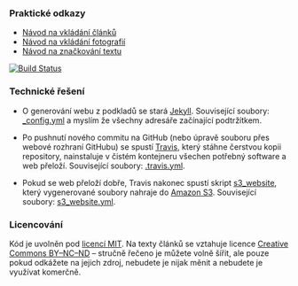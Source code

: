### Praktické odkazy

* [Návod na vkládání článků](https://github.com/Ohlasy/ohlasy/blob/master/vkladani-clanku.md)
* [Návod na vkládání fotografií](https://github.com/Ohlasy/ohlasy/blob/master/vkladani-fotografii.md)
* [Návod na značkování textu](https://github.com/Ohlasy/ohlasy/blob/master/markdown.md)

[![Build Status](https://travis-ci.org/Ohlasy/web.svg?branch=gh-pages)](https://travis-ci.org/Ohlasy/web)

### Technické řešení

* O generování webu z podkladů se stará [Jekyll](http://jekyllrb.com). Související soubory: [\_config.yml](https://github.com/Ohlasy/web/blob/gh-pages/_config.yml) a myslím že všechny adresáře začínající podtržítkem.

* Po pushnutí nového commitu na GitHub (nebo úpravě souboru přes webové rozhraní GitHubu) se spustí [Travis](https://travis-ci.org), který stáhne čerstvou kopii repository, nainstaluje v čistém kontejneru všechen potřebný software a web přeloží. Související soubory: [.travis.yml](https://github.com/Ohlasy/web/blob/gh-pages/.travis.yml).

* Pokud se web přeloží dobře, Travis nakonec spustí skript [s3_website](https://github.com/laurilehmijoki/s3_website), který vygenerované soubory nahraje do [Amazon S3](https://aws.amazon.com/s3/). Související soubory: [s3_website.yml](https://github.com/Ohlasy/web/blob/gh-pages/s3_website.yml).

### Licencování

Kód je uvolněn pod [licencí MIT](https://opensource.org/licenses/MIT). Na texty článků se vztahuje licence [Creative Commons BY–NC–ND](https://creativecommons.org/licenses/by-nc-nd/4.0/) – stručně řečeno je můžete volně šířit, ale pouze pokud odkážete na jejich zdroj, nebudete je nijak měnit a nebudete je využívat komerčně.

